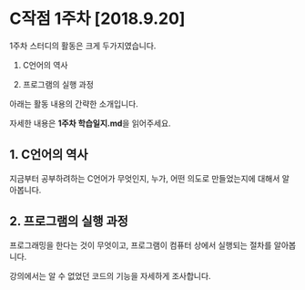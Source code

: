 # C작점 1주차 [2018.9.20]

1주차 스터디의 활동은 크게 두가지였습니다.

1. C언어의 역사

2. 프로그램의 실행 과정

아래는 활동 내용의 간략한 소개입니다.

자세한 내용은 **1주차 학습일지.md**을 읽어주세요.

## 1. C언어의 역사

지금부터 공부하려하는 C언어가 무엇인지, 누가, 어떤 의도로 만들었는지에 대해서 알아봅니다.

## 2. 프로그램의 실행 과정

프로그래밍을 한다는 것이 무엇이고, 프로그램이 컴퓨터 상에서 실행되는 절차를 알아봅니다.

강의에서는 알 수 없었던 코드의 기능을 자세하게 조사합니다.
